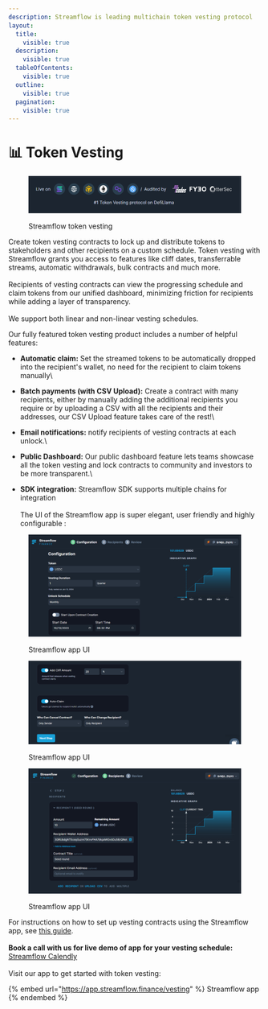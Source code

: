 ```yaml
---
description: Streamflow is leading multichain token vesting protocol
layout:
  title:
    visible: true
  description:
    visible: true
  tableOfContents:
    visible: true
  outline:
    visible: true
  pagination:
    visible: true
---
```


# 📊 Token Vesting

<figure><img src="../../.gitbook/assets/Blurb.png" alt=""><figcaption><p>Streamflow token vesting</p></figcaption></figure>

Create token vesting contracts to lock up and distribute tokens to stakeholders and other recipients on a custom schedule. Token vesting with Streamflow grants you access to features like cliff dates, transferrable streams, automatic withdrawals, bulk contracts and much more. \
\
Recipients of vesting contracts can view the progressing schedule and claim tokens from our unified dashboard, minimizing friction for recipients while adding a layer of transparency.\
\
We support both linear and non-linear vesting schedules.&#x20;

Our fully featured token vesting product includes a number of helpful features:

* **Automatic claim:** Set the streamed tokens to be automatically dropped into the recipient's wallet, no need for the recipient to claim tokens manually\

* **Batch payments (with CSV Upload):** Create a contract with many recipients, either by manually adding the additional recipients you require or by uploading a CSV with all the recipients and their addresses, our CSV Upload feature takes care of the rest!\

* **Email notifications:** notify recipients of vesting contracts at each unlock.\

* **Public Dashboard:** Our public dashboard feature lets teams showcase all the token vesting and lock contracts to community and investors to be more transparent.\

* **SDK integration:** Streamflow SDK supports multiple chains for integration \
  \
  The UI of the Streamflow app is super elegant, user friendly and highly configurable :

<figure><img src="../../.gitbook/assets/Shot 1 app.png" alt="" width="563"><figcaption><p>Streamflow app UI</p></figcaption></figure>

<figure><img src="../../.gitbook/assets/shot 2 app.png" alt="" width="563"><figcaption><p>Streamflow app UI</p></figcaption></figure>

<figure><img src="../../.gitbook/assets/shot 3.png" alt="" width="563"><figcaption><p>Streamflow app UI<br></p></figcaption></figure>

For instructions on how to set up vesting contracts using the Streamflow app, see [this guide](https://docs.streamflow.finance/help/tutorials/token-vesting).\
\
**Book a call with us for live demo of app for your vesting schedule:** [Streamflow Calendly](https://calendly.com/streamflow-bd/token-vesting?month=2023-09\&date=2023-09-29)\
\
Visit our app to get started with token vesting:

{% embed url="https://app.streamflow.finance/vesting" %}
Streamflow app
{% endembed %}

